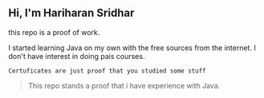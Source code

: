 ## Hi, I'm Hariharan Sridhar
this repo is a proof of work.

I started learning Java on my own with the free sources from the internet. 
I don't have interest in doing pais courses.

`Certuficates are just proof that you studied some stuff`

> This repo stands a proof that i have experience with Java.
